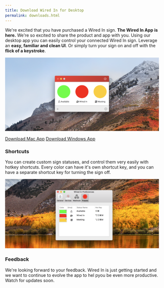 ```yaml
---
title: Download Wired In for Desktop
permalink: downloads.html
---
```


We're excited that you have purchased a Wired In sign. **The Wired In App is here.** We're so excited to share the product and app with you. Using our desktop app you can easily control your connected Wired In sign. Leverage an **easy, familiar and clean UI**. Or simply turn your sign on and off with the **flick of a keystroke**. 

![Simple Desktop App](/assets/simple-desktop.png)

<p style="text-aling:center"><a class="downloadButton" href="https://s3-us-west-2.amazonaws.com/wired-in/Wired+In.zip" download="Wired In">Download Mac App</a> <a class="downloadButton" href="https://s3-us-west-2.amazonaws.com/wired-in/Wired+In.zip" download="Wired In">Download Windows App</a></p>

### Shortcuts

You can create custom sign statuses, and control them very easily with hotkey shortcuts. Every color can have it's own shortcut key, and you can have a separate shortcut key for turning the sign off. 

![Control with shortcuts](/assets/settings.png)

### Feedback

We're looking forward to your feedback. Wired In is just getting started and we want to continue to evolve the app to hel pyou be even more productive. Watch for updates soon.
